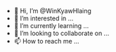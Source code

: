 - 👋 Hi, I’m @WinKyawHlaing
- 👀 I’m interested in ...
- 🌱 I’m currently learning ...
- 💞️ I’m looking to collaborate on ...
- 📫 How to reach me ...

<!---
WinKyawHlaing/WinKyawHlaing is a ✨ special ✨ repository because its `README.md` (this file) appears on your GitHub profile.
You can click the Preview link to take a look at your changes.
--->
